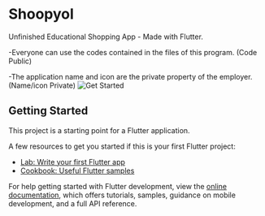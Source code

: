 # Shoopyol

Unfinished Educational Shopping App - Made with Flutter.

 -Everyone can use the codes contained in the files of this program. (Code Public) 
 
 -The application name and icon are the private property of the employer. (Name/icon Private)
![Get Started]([path/to/your/gif.gif](https://github.com/MD-Osman/Shoopyol/blob/master/Vedio_in.mp4))

## Getting Started

This project is a starting point for a Flutter application.

A few resources to get you started if this is your first Flutter project:

- [Lab: Write your first Flutter app](https://docs.flutter.dev/get-started/codelab)
- [Cookbook: Useful Flutter samples](https://docs.flutter.dev/cookbook)

For help getting started with Flutter development, view the
[online documentation](https://docs.flutter.dev/), which offers tutorials,
samples, guidance on mobile development, and a full API reference.
